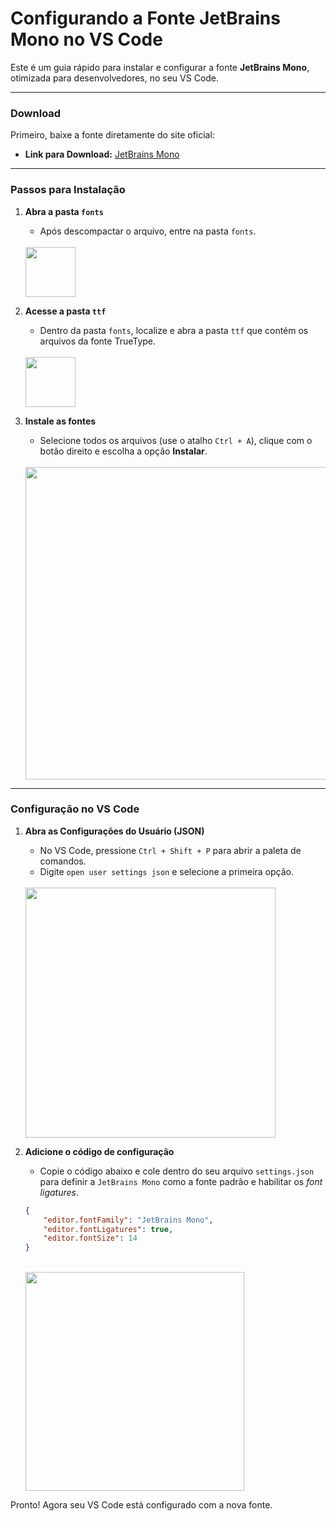 # Configurando a Fonte JetBrains Mono no VS Code

Este é um guia rápido para instalar e configurar a fonte **JetBrains Mono**, otimizada para desenvolvedores, no seu VS Code.

---

### Download

Primeiro, baixe a fonte diretamente do site oficial:

* **Link para Download:** [JetBrains Mono](https://www.jetbrains.com/pt-br/lp/mono/)

---

### Passos para Instalação

1.  **Abra a pasta `fonts`**
    * Após descompactar o arquivo, entre na pasta `fonts`.
    <br/>
    <img src="https://github.com/user-attachments/assets/719dab8d-8d68-4e33-a511-3d0cab46f8fa" width="80" />

2.  **Acesse a pasta `ttf`**
    * Dentro da pasta `fonts`, localize e abra a pasta `ttf` que contém os arquivos da fonte TrueType.
    <br/>
    <img src="https://github.com/user-attachments/assets/d6e0ff8c-eabd-496d-b775-998f72326086" width="80" />

3.  **Instale as fontes**
    * Selecione todos os arquivos (use o atalho `Ctrl + A`), clique com o botão direito e escolha a opção **Instalar**.
    <br/>
    <img src="https://github.com/user-attachments/assets/15d0d80c-30ec-4f6f-8b06-680e11e642b0" width="500" />

---

### Configuração no VS Code

1.  **Abra as Configurações do Usuário (JSON)**
    * No VS Code, pressione `Ctrl + Shift + P` para abrir a paleta de comandos.
    * Digite `open user settings json` e selecione a primeira opção.
    <br/>
    <img src="https://github.com/user-attachments/assets/bba9942d-dabc-4273-ae46-69210db67ed3" width="400" />

2.  **Adicione o código de configuração**
    * Copie o código abaixo e cole dentro do seu arquivo `settings.json` para definir a `JetBrains Mono` como a fonte padrão e habilitar os *font ligatures*.

    ```json
    {
        "editor.fontFamily": "JetBrains Mono",
        "editor.fontLigatures": true,
        "editor.fontSize": 14
    }
    ```
    <br/>
    <img src="https://github.com/user-attachments/assets/a752cf3b-04cb-4efe-b20c-6830cfcebf5e" width="350" />

Pronto! Agora seu VS Code está configurado com a nova fonte.

